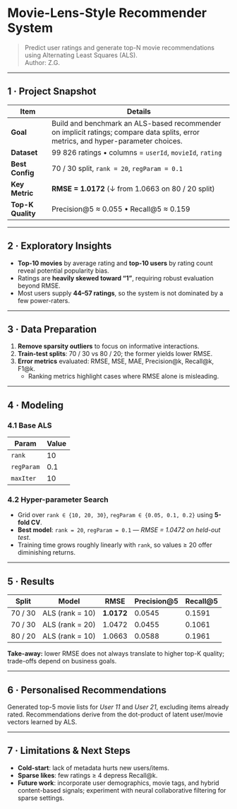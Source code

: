 # Movie-Lens-Style Recommender System

> Predict user ratings and generate top-N movie recommendations using Alternating Least Squares (ALS).  
> Author: Z.G.
---

## 1 · Project Snapshot
| Item | Details |
|------|---------|
| **Goal** | Build and benchmark an ALS-based recommender on implicit ratings; compare data splits, error metrics, and hyper-parameter choices. |
| **Dataset** | 99 826 ratings  •  columns = `userId`, `movieId`, `rating` |
| **Best Config** | 70 / 30 split, `rank = 20`, `regParam = 0.1` |
| **Key Metric** | **RMSE = 1.0172** (↓ from 1.0663 on 80 / 20 split) |
| **Top-K Quality** | Precision@5 ≈ 0.055 • Recall@5 ≈ 0.159  |

---

## 2 · Exploratory Insights
- **Top-10 movies** by average rating and **top-10 users** by rating count reveal potential popularity bias.  
- Ratings are **heavily skewed toward “1”**, requiring robust evaluation beyond RMSE.  
- Most users supply **44–57 ratings**, so the system is not dominated by a few power-raters.  

---

## 3 · Data Preparation
1. **Remove sparsity outliers** to focus on informative interactions.  
2. **Train-test splits**: 70 / 30 vs 80 / 20; the former yields lower RMSE.  
3. **Error metrics** evaluated: RMSE, MSE, MAE, Precision@k, Recall@k, F1@k.  
   - Ranking metrics highlight cases where RMSE alone is misleading.  

---

## 4 · Modeling
### 4.1 Base ALS  
| Param | Value |
|-------|-------|
| `rank` | 10 |
| `regParam` | 0.1 |
| `maxIter` | 10 |

### 4.2 Hyper-parameter Search  
- Grid over `rank ∈ {10, 20, 30}`, `regParam ∈ {0.05, 0.1, 0.2}` using **5-fold CV**.  
- **Best model**: `rank = 20`, `regParam = 0.1` — *RMSE = 1.0472 on held-out test*.  
- Training time grows roughly linearly with `rank`, so values ≥ 20 offer diminishing returns.  

---

## 5 · Results
| Split | Model | RMSE | Precision@5 | Recall@5 |
|-------|-------|------|-------------|-----------|
| 70 / 30 | ALS (rank = 10) | **1.0172** | 0.0545 | 0.1591 |
| 70 / 30 | ALS (rank = 20) | 1.0472 | 0.0455 | 0.1061 |
| 80 / 20 | ALS (rank = 10) | 1.0663 | 0.0588 | 0.1961 |

**Take-away:** lower RMSE does not always translate to higher top-K quality; trade-offs depend on business goals.

---

## 6 · Personalised Recommendations
Generated top-5 movie lists for *User 11* and *User 21*, excluding items already rated. Recommendations derive from the dot-product of latent user/movie vectors learned by ALS. 

---

## 7 · Limitations & Next Steps
- **Cold-start**: lack of metadata hurts new users/items.  
- **Sparse likes**: few ratings ≥ 4 depress Recall@k.  
- **Future work**: incorporate user demographics, movie tags, and hybrid content-based signals; experiment with neural collaborative filtering for sparse settings. 
